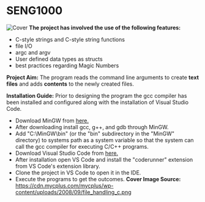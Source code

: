 # SENG1000
![Cover](https://cdn.mycplus.com/mycplus/wp-content/uploads/2008/09/file_handling_c.png)
**The project has involved the use of the following features:**
- C-style strings and C-style string functions
- file I/O
- argc and argv
- User defined data types as structs
- best practices regarding Magic Numbers

**Project Aim:**
The program reads the command line arguments to create **text files** and adds **contents** to the newly created files.

**Installation Guide:**
Prior to designing the program the gcc compiler has been installed and configured along with the installation of Visual Studio Code.
- Download MinGW from [here.](https://sourceforge.net/projects/mingw/)
- After downloading install gcc, g++, and gdb through MinGW.
- Add "C:\MinGW\bin" (or the "bin" subdirectory in the "MinGW" directory) to systems path as a system variable so that the system can call the gcc compiler for executing C/C++ programs.
- Download Visual Studio Code from [here.](https://code.visualstudio.com/download)
- After installation open VS Code and install the "coderunner" extension from VS Code's extension library.
- Clone the project in VS Code to open it in the IDE.
- Execute the programs to get the outcomes.
**Cover Image Source:**
https://cdn.mycplus.com/mycplus/wp-content/uploads/2008/09/file_handling_c.png

